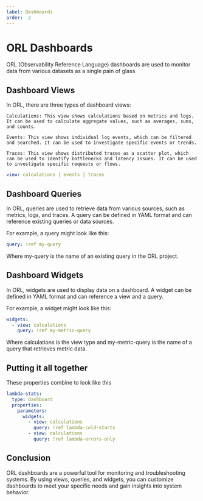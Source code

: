 ```yaml
---
label: Dashboards
order: -2
---
```


# ORL Dashboards

ORL (Observability Reference Language) dashboards are used to monitor data from various datasets as a single pain of glass

## Dashboard Views

In ORL, there are three types of dashboard views:

    Calculations: This view shows calculations based on metrics and logs. It can be used to calculate aggregate values, such as averages, sums, and counts.

    Events: This view shows individual log events, which can be filtered and searched. It can be used to investigate specific events or trends.

    Traces: This view shows distributed traces as a scatter plot, which can be used to identify bottlenecks and latency issues. It can be used to investigate specific requests or flows.

```yml
view: calculations | events | traces
```

## Dashboard Queries

In ORL, queries are used to retrieve data from various sources, such as metrics, logs, and traces. A query can be defined in YAML format and can reference existing queries or data sources.

For example, a query might look like this:

```yml
query: !ref my-query
```

Where my-query is the name of an existing query in the ORL project.

## Dashboard Widgets

In ORL, widgets are used to display data on a dashboard. A widget can be defined in YAML format and can reference a view and a query.

For example, a widget might look like this:

```yml
widgets:
  - view: calculations
    query: !ref my-metric-query
```

Where calculations is the view type and my-metric-query is the name of a query that retrieves metric data.

## Putting it all together

These properties combine to look like this

```yml
lambda-stats:
  type: dashboard
  properties:
    parameters:
      widgets:
        - view: calculations
          query: !ref lambda-cold-starts
        - view: calculations
          query: !ref lambda-errors-only
```

## Conclusion

ORL dashboards are a powerful tool for monitoring and troubleshooting systems. By using views, queries, and widgets, you can customize dashboards to meet your specific needs and gain insights into system behavior.